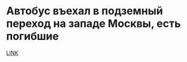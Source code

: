 # Автобус въехал в подземный переход на западе Москвы, есть погибшие



[LINK](https://varlamov.ru/2719844.html)